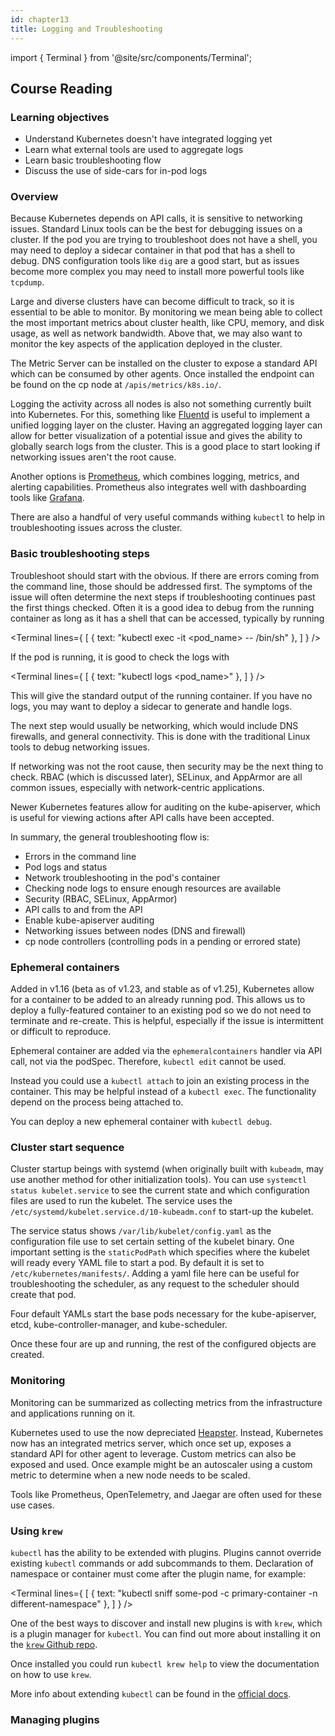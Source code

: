 ```yaml
---
id: chapter13
title: Logging and Troubleshooting
---
```


import { Terminal } from '@site/src/components/Terminal';

## Course Reading

### Learning objectives

- Understand Kubernetes doesn't have integrated logging yet
- Learn what external tools are used to aggregate logs
- Learn basic troubleshooting flow
- Discuss the use of side-cars for in-pod logs


### Overview

Because Kubernetes depends on API calls, it is sensitive to networking issues.  Standard Linux tools can be the best for debugging issues on a cluster. If the pod you are trying to troubleshoot does not have a shell, you may need to deploy a sidecar container in that pod that has a shell to debug. DNS configuration tools like `dig` are a good start, but as issues become more complex you may need to install more powerful tools like `tcpdump`.

Large and diverse clusters have can become difficult to track, so it is essential to be able to monitor.  By monitoring we mean being able to collect the most important metrics about cluster health, like CPU, memory, and disk usage, as well as network bandwidth. Above that, we may also want to monitor the key aspects of the application deployed in the cluster.

The Metric Server can be installed on the cluster to expose a standard API which can be consumed by other agents. Once installed the endpoint can be found on the cp node at `/apis/metrics/k8s.io/`.

Logging the activity across all nodes is also not something currently built into Kubernetes. For this, something like [Fluentd](https://www.fluentd.org/) is useful to implement a unified logging layer on the cluster.  Having an aggregated logging layer can allow for better visualization of a potential issue and gives the ability to globally search logs from the cluster.  This is a good place to start looking if networking issues aren't the root cause.

Another options is [Prometheus](https://prometheus.io/), which combines logging, metrics, and alerting capabilities. Prometheus also integrates well with dashboarding tools like [Grafana](https://grafana.com/grafana/).

There are also a handful of very useful commands withing `kubectl` to help in troubleshooting issues across the cluster.


### Basic troubleshooting steps

Troubleshoot should start with the obvious. If there are errors coming from the command line, those should be addressed first. The symptoms of the issue will often determine the next steps if troubleshooting continues past the first things checked.  Often it is a good idea to debug from the running container as long as it has a shell that can be accessed, typically by running 

<Terminal lines={
  [
    {
      text: "kubectl exec -it <pod_name> -- /bin/sh"
    },
  ]
} />

If the pod is running, it is good to check the logs with 

<Terminal lines={
  [
    {
      text: "kubectl logs <pod_name>"
    },
  ]
} />

This will give the standard output of the running container. If you have no logs, you may want to deploy a sidecar to generate and handle logs.  

The next step would usually be networking, which would include DNS firewalls, and general connectivity.  This is done with the traditional Linux tools to debug networking issues.

If networking was not the root cause, then security may be the next thing to check. RBAC (which is discussed later), SELinux, and AppArmor are all common issues, especially with network-centric applications.

Newer Kubernetes features allow for auditing on the kube-apiserver, which is useful for viewing actions after API calls have been accepted.

In summary, the general troubleshooting flow is:

- Errors in the command line
- Pod logs and status
- Network troubleshooting in the pod's container
- Checking node logs to ensure enough resources are available
- Security (RBAC, SELinux, AppArmor)
- API calls to and from the API
- Enable kube-apiserver auditing
- Networking issues between nodes (DNS and firewall)
- cp node controllers (controlling pods in a pending or errored state)


### Ephemeral containers

Added in v1.16 (beta as of v1.23, and stable as of v1.25), Kubernetes allow for a container to be added to an already running pod.  This allows us to deploy a fully-featured container to an existing pod so we do not need to terminate and re-create. This is helpful, especially if the issue is intermittent or difficult to reproduce.

Ephemeral container are added via the `ephemeralcontainers` handler via API call, not via the podSpec.  Therefore, `kubectl edit` cannot be used.

Instead you could use a `kubectl attach` to join an existing process in the container.  This may be helpful instead of a `kubectl exec`.  The functionality depend on the process being attached to.

You can deploy a new ephemeral container with `kubectl debug`.


### Cluster start sequence

Cluster startup beings with systemd (when originally built with `kubeadm`, may use another method for other initialization tools).  You can use `systemctl status kubelet.service` to see the current state and which configuration files are used to run the kubelet. The service uses the `/etc/systemd/kubelet.service.d/10-kubeadm.conf` to start-up the kubelet.

The service status shows `/var/lib/kubelet/config.yaml` as the configuration file use to set certain setting of the kubelet binary.  One important setting is the `staticPodPath` which specifies where the kubelet will ready every YAML file to start a pod.  By default it is set to `/etc/kubernetes/manifests/`.  Adding a yaml file here can be useful for troubleshooting the scheduler, as any request to the scheduler should create that pod.

Four default YAMLs start the base pods necessary for the kube-apiserver, etcd, kube-controller-manager, and kube-scheduler.

Once these four are up and running, the rest of the configured objects are created.


### Monitoring

Monitoring can be summarized as collecting metrics from the infrastructure and applications running on it.

Kubernetes used to use the now depreciated [Heapster](https://github.com/kubernetes-retired/heapster).  Instead, Kubernetes now has an integrated metrics server, which once set up, exposes a standard API for other agent to leverage.  Custom metrics can also be exposed and used. Once example might be an autoscaler using a custom metric to determine when a new node needs to be scaled.

Tools like Prometheus, OpenTelemetry, and Jaegar are often used for these use cases.


### Using `krew`

`kubectl` has the ability to be extended with plugins.  Plugins cannot override existing `kubectl` commands or add subcommands to them.  Declaration of namespace or container must come after the plugin name, for example:

<Terminal lines={
  [
    {
      text: "kubectl sniff some-pod -c primary-container -n different-namespace"
    },
  ]
} />

One of the best ways to discover and install new plugins is with `krew`, which is a plugin manager for `kubectl`.  You can find out more about installing it on the [`krew` Github repo](https://github.com/kubernetes-sigs/krew/).

Once installed you could run `kubectl krew help` to view the documentation on how to use `krew`.

More info about extending `kubectl` can be found in the [official docs](https://kubernetes.io/docs/tasks/extend-kubectl/kubectl-plugins/).


### Managing plugins

